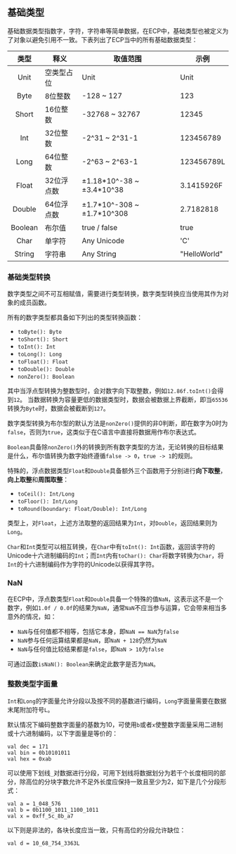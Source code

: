 ## 基础类型

基础数据类型指数字，字符，字符串等简单数据，在ECP中，基础类型也被定义为了对象以避免引用不一致。下表列出了ECP当中的所有基础数据类型：

|   类型    | 释义     | 取值范围                         | 示例           |
|:-------:|--------|------------------------------|--------------|
|  Unit   | 空类型占位  | Unit                         | Unit         |
|  Byte   | 8位整数   | -128 ~ 127                   | 123          |
|  Short  | 16位整数  | -32768 ~ 32767               | 12345        |
|   Int   | 32位整数  | -2^31 ~ 2^31-1               | 123456789    |
|  Long   | 64位整数  | -2^63 ~ 2^63-1               | 123456789L   |
|  Float  | 32位浮点数 | ±1.18\*10^-38 ~ ±3.4\*10^38  | 3.1415926F   |
| Double  | 64位浮点数 | ±1.7\*10^-308 ~ ±1.7\*10^308 | 2.7182818    |
| Boolean | 布尔值    | true / false                 | true         |
|  Char   | 单字符    | Any Unicode                  | 'C'          |
| String  | 字符串    | Any String                   | "HelloWorld" |

### 基础类型转换

数字类型之间不可互相赋值，需要进行类型转换，数字类型转换应当使用其作为对象的成员函数。

所有的数字类型都具备如下列出的类型转换函数：

- `toByte(): Byte`
- `toShort(): Short`
- `toInt(): Int`
- `toLong(): Long`
- `toFloat(): Float`
- `toDouble(): Double`
- `nonZero(): Boolean`

其中当浮点型转换为整数型时，会对数字向下取整数，例如`12.86f.toInt()`会得到`12`。 当数据转换为容量更低的数据类型时，数据会被数据上界截断，即当`65536`转换为`Byte`时，数据会被截断到`127`。

数字类型转换为布尔型的默认方法是`nonZero()`提供的非0判断，即在数字为0时为`false`，否则为`true`，这类似于在C语言中直接将数据用作布尔表达式。

`Boolean`具备除`nonZero()`外的转换到所有数字类型的方法，无论转换的目标结果是什么，布尔值转换为数字始终遵循`false -> 0`，`true -> 1`的规则。

特殊的，浮点数据类型`Float`和`Double`具备额外三个函数用于分别进行**向下取整**，**向上取整**和**周围取整**：

- `toCeil(): Int/Long`
- `toFloor(): Int/Long`
- `toRound(boundary: Float/Double): Int/Long`

类型上，对`Float`，上述方法取整的返回结果为`Int`，对`Double`，返回结果则为`Long`。

`Char`和`Int`类型可以相互转换，在`Char`中有`toInt(): Int`函数，返回该字符的Unicode十六进制编码的`Int`；而`Int`内有`toChar(): Char`将数字转换为`Char`，将`Int`的十六进制编码作为字符的Unicode以获得其字符。

### NaN

在ECP中，浮点数类型`Float`和`Double`具备一个特殊的值`NaN`，这表示这不是一个数字，例如`1.0f / 0.0f`的结果为`NaN`，通常`NaN`不应当参与运算，它会带来相当多意外的情况，如：

- `NaN`与任何值都不相等，包括它本身，即`NaN == NaN`为`false`
- `NaN`参与任何运算结果都是`NaN`，即`NaN + 128`仍然为`NaN`
- `NaN`与任何值比较结果都是`false`，即`NaN > 10`为`false`

可通过函数`isNaN(): Boolean`来确定此数字是否为`NaN`。

### 整数类型字面量

`Int`和`Long`的字面量允许分段以及按不同的基数进行编码，`Long`字面量需要在数据末尾附加符号`L`。

默认情况下编码整数字面量的基数为10，可使用`b`或者`x`使整数字面量采用二进制或十六进制编码，以下字面量是等价的：

```ecs
val dec = 171
val bin = 0b10101011
val hex = 0xab
```

可以使用下划线`_`对数据进行分段，可用下划线将数据划分为若干个长度相同的部分，除高位的分块字数允许不足外长度应保持一致且至少为2，如下是几个分段形式：

```ecs
val a = 1_048_576
val b = 0b1100_1011_1100_1011
val x = 0xff_5c_8b_a7
```

以下则是非法的，各块长度应当一致，只有高位的分段允许缺位：

```ecs
val d = 10_68_754_3363L
```
